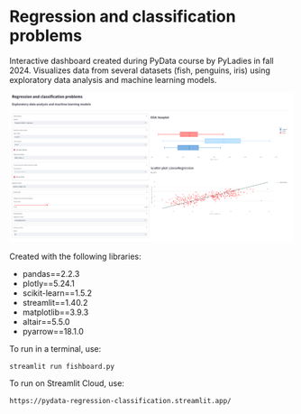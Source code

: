 # Regression and classification problems

Interactive dashboard created during PyData course by PyLadies in fall 2024. Visualizes data from several datasets (fish, penguins, iris) using exploratory data analysis and machine learning models.

![app-regression-classification](img/streamlit-app.png)

Created with the following libraries:
- pandas==2.2.3
- plotly==5.24.1
- scikit-learn==1.5.2
- streamlit==1.40.2
- matplotlib==3.9.3
- altair==5.5.0
- pyarrow==18.1.0

To run in a terminal, use:
```
streamlit run fishboard.py
```

To run on Streamlit Cloud, use:
```
https://pydata-regression-classification.streamlit.app/
```
